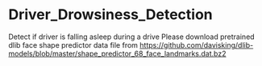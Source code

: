# Driver_Drowsiness_Detection
Detect if driver is falling asleep during a drive
Please download pretrained dlib face shape predictor data file from https://github.com/davisking/dlib-models/blob/master/shape_predictor_68_face_landmarks.dat.bz2
